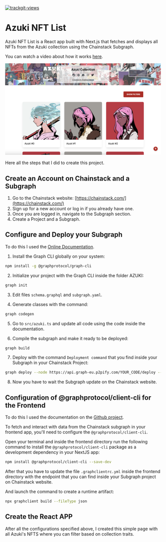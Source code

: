 <a href="https://trackgit.com">
<img src="https://us-central1-trackgit-analytics.cloudfunctions.net/token/ping/lkmtwweuv8nned41pc9l" alt="trackgit-views" />
</a>

# Azuki NFT List

Azuki NFT List is a React app built with Next.js that fetches and displays all NFTs from the Azuki collection using the Chainstack Subgraph.

You can watch a video about how it works [here](https://drive.google.com/file/d/18V8Y4z7Dd0aRA5cq7fltMdWSujamU6nI/view?usp=sharing).

![Project image](screenshot.png)

Here all the steps that I did to create this project.

## Create an Account on Chainstack and a Subgraph

1. Go to the Chainstack website: [https://chainstack.com/](https://chainstack.com/)
2. Sign up for a new account or log in if you already have one.
3. Once you are logged in, navigate to the Subgraph section.
4. Create a Project and a Subgraph.

## Configure and Deploy your Subgraph

To do this I used the [Online Documentation](https://docs.chainstack.com/docs/subgraphs-tutorial-a-beginners-guide-to-getting-started-with-the-graph).

1. Install the Graph CLI globally on your system:

```bash
npm install -g @graphprotocol/graph-cli
```

2. Initialize your project with the Graph CLI inside the folder AZUKI:

```bash
graph init
```

3. Edit files `schema.graphql` and `subgraph.yaml`.

4. Generate classes with the command:

```bash
graph codegen
```

5. Go to `src/azuki.ts` and update all code using the code inside the documentation.

6. Compile the subgraph and make it ready to be deployed:

```bash
graph build
```

7. Deploy with the command `Deployment command` that you find inside your Subgraph in your Chainstack Project:

```bash
graph deploy --node https://api.graph-eu.p2pify.com/YOUR_CODE/deploy --ipfs https://api.graph-eu.p2pify.com/YOUR_CODE/ipfs NAME_OF_YOUR_SUBGRAPH
```

8. Now you have to wait the Subgraph update on the Chainstack website.

## Configuration of @graphprotocol/client-cli for the Frontend

To do this I used the documentation on the [Github project](https://github.com/graphprotocol/graph-client).

To fetch and interact with data from the Chainstack subgraph in your frontend app, you'll need to configure the `@graphprotocol/client-cli`.

Open your terminal and inside the frontend directory run the following command to install the `@graphprotocol/client-cli` package as a development dependency in your NextJS app:

```bash
npm install @graphprotocol/client-cli --save-dev
```

After that you have to update the file `.graphclientrc.yml` inside the frontend directory with the endpoint that you can find inside your Subgraph project on Chainstack website.

And launch the command to create a runtime artifact:

```bash
npx graphclient build --fileType json
```

## Create the React APP

After all the configurations specified above, I created this simple page with all Azuki's NFTS where you can filter based on collection traits.
